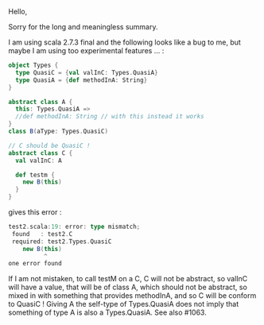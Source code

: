 Hello,

Sorry for the long and meaningless summary.

I am using scala 2.7.3 final and the following looks like a bug to me, but maybe I am using too experimental features ... :
```scala
object Types {
  type QuasiC = {val valInC: Types.QuasiA}
  type QuasiA = {def methodInA: String}
}

abstract class A {
  this: Types.QuasiA =>
  //def methodInA: String // with this instead it works
}
class B(aType: Types.QuasiC)

// C should be QuasiC !
abstract class C {
  val valInC: A

  def testm {
    new B(this)
  }
}
```

gives this error :
```scala
test2.scala:19: error: type mismatch;
 found   : test2.C
 required: test2.Types.QuasiC
    new B(this)
          ^
one error found
```

If I am not mistaken, to call testM on a C, C will not be abstract, so valInC will have a value, that will be of class A, which should not be abstract, so mixed in with something that provides methodInA, and so C will be conform to QuasiC !
Giving A the self-type of Types.QuasiA does not imply that something of type A is also a Types.QuasiA.  See also #1063.
